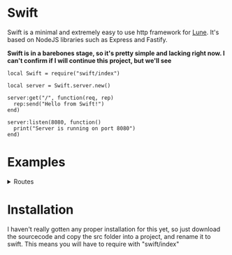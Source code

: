 # Swift

Swift is a minimal and extremely easy to use http framework for [Lune](https://github.com/scandaloux/swift/blob/main/Lune).
It's based on NodeJS libraries such as Express and Fastify.

**Swift is in a barebones stage, so it's pretty simple and lacking right now. I can't confirm if I will continue this project, but we'll see**

```luau
local Swift = require("swift/index")

local server = Swift.server.new()

server:get("/", function(req, rep)
  rep:send("Hello from Swift!")
end)

server:listen(8080, function()
  print("Server is running on port 8080")
end)
```

# Examples

<details>
  <summary>Routes</summary>

  Routes are a way of splitting different paths into a modular layout.
  
  ###### route.luau
  ```luau
  local Swift = require("swift/index")

  local route = Swift.route.new()

  route:get("/", function(req, rep)
    rep:send("This is my other route! You should totally check out /route/path")
  end)

  route:get("/path", function(req, rep)
    rep:send("This is my other path!")
  end)

  return route
  ```

  ###### index.luau
  ```luau
  local Swift = require("swift/index")
  local route = require("route")

  local server = Swift.server.new()

  server:register("/route", route)

  server:get("/", function(req, rep)
    rep:send("Hey, you shoud totally check out /route")
  end)

  server:listen(8080, function()
    print("Listening on port 8080")
  end)
  ```
</details>

# Installation

I haven't really gotten any proper installation for this yet, so just download the sourcecode and copy the src folder into a project, and rename it to swift.
This means you will have to require with "swift/index"
